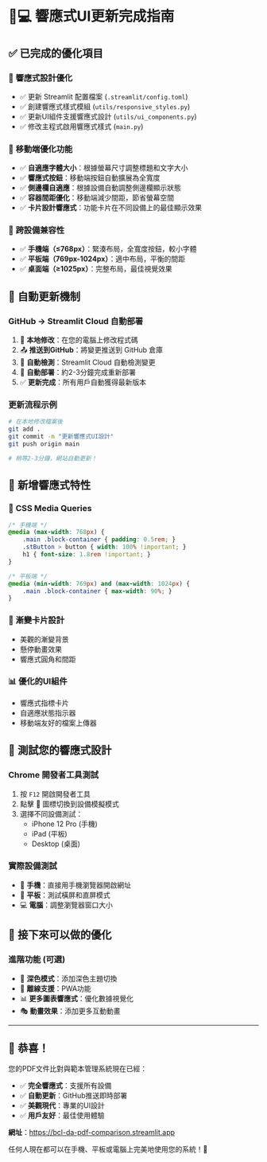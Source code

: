 # 📱💻 響應式UI更新完成指南

## ✅ 已完成的優化項目

### 🎨 **響應式設計優化**
- ✅ 更新 Streamlit 配置檔案 (`.streamlit/config.toml`)
- ✅ 創建響應式樣式模組 (`utils/responsive_styles.py`)
- ✅ 更新UI組件支援響應式設計 (`utils/ui_components.py`)
- ✅ 修改主程式啟用響應式樣式 (`main.py`)

### 📱 **移動端優化功能**
- ✅ **自適應字體大小**：根據螢幕尺寸調整標題和文字大小
- ✅ **響應式按鈕**：移動端按鈕自動擴展為全寬度
- ✅ **側邊欄自適應**：根據設備自動調整側邊欄顯示狀態
- ✅ **容器間距優化**：移動端減少間距，節省螢幕空間
- ✅ **卡片設計響應式**：功能卡片在不同設備上的最佳顯示效果

### 🎯 **跨設備兼容性**
- ✅ **手機端（≤768px）**：緊湊布局，全寬度按鈕，較小字體
- ✅ **平板端（769px-1024px）**：適中布局，平衡的間距
- ✅ **桌面端（≥1025px）**：完整布局，最佳視覺效果

## 🔄 **自動更新機制**

### **GitHub → Streamlit Cloud 自動部署**
1. 📝 **本地修改**：在您的電腦上修改程式碼
2. 📤 **推送到GitHub**：將變更推送到 GitHub 倉庫
3. 🔄 **自動檢測**：Streamlit Cloud 自動檢測變更
4. 🚀 **自動部署**：約2-3分鐘完成重新部署
5. ✅ **更新完成**：所有用戶自動獲得最新版本

### **更新流程示例**
```bash
# 在本地修改檔案後
git add .
git commit -m "更新響應式UI設計"
git push origin main

# 稍等2-3分鐘，網站自動更新！
```

## 🌟 **新增響應式特性**

### 📐 **CSS Media Queries**
```css
/* 手機端 */
@media (max-width: 768px) {
    .main .block-container { padding: 0.5rem; }
    .stButton > button { width: 100% !important; }
    h1 { font-size: 1.8rem !important; }
}

/* 平板端 */
@media (min-width: 769px) and (max-width: 1024px) {
    .main .block-container { max-width: 90%; }
}
```

### 🎨 **漸變卡片設計**
- 美觀的漸變背景
- 懸停動畫效果
- 響應式圓角和間距

### 📊 **優化的UI組件**
- 響應式指標卡片
- 自適應狀態指示器
- 移動端友好的檔案上傳器

## 🚀 **測試您的響應式設計**

### **Chrome 開發者工具測試**
1. 按 `F12` 開啟開發者工具
2. 點擊 📱 圖標切換到設備模擬模式
3. 選擇不同設備測試：
   - iPhone 12 Pro (手機)
   - iPad (平板)
   - Desktop (桌面)

### **實際設備測試**
- 📱 **手機**：直接用手機瀏覽器開啟網址
- 📲 **平板**：測試橫屏和直屏模式
- 💻 **電腦**：調整瀏覽器窗口大小

## 🎯 **接下來可以做的優化**

### **進階功能** (可選)
- 🌙 **深色模式**：添加深色主題切換
- 🔄 **離線支援**：PWA功能
- 📊 **更多圖表響應式**：優化數據視覺化
- 🎭 **動畫效果**：添加更多互動動畫

---

## 🎉 **恭喜！**

您的PDF文件比對與範本管理系統現在已經：
- ✅ **完全響應式**：支援所有設備
- ✅ **自動更新**：GitHub推送即時部署
- ✅ **美觀現代**：專業的UI設計
- ✅ **用戶友好**：最佳使用體驗

**網址**：https://bcl-da-pdf-comparison.streamlit.app

任何人現在都可以在手機、平板或電腦上完美地使用您的系統！🎊